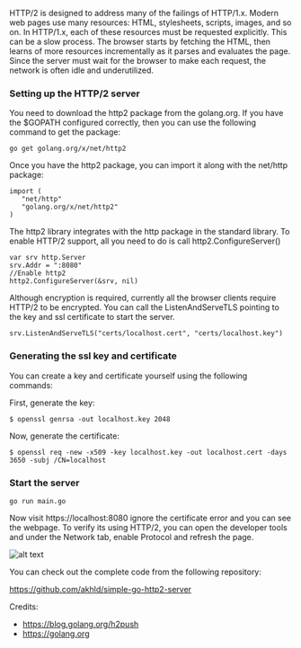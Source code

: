 HTTP/2 is designed to address many of the failings of HTTP/1.x. Modern web pages use many resources: HTML, stylesheets, scripts, images, and so on. In HTTP/1.x, each of these resources must be requested explicitly. This can be a slow process. The browser starts by fetching the HTML, then learns of more resources incrementally as it parses and evaluates the page. Since the server must wait for the browser to make each request, the network is often idle and underutilized.
### Setting up the HTTP/2 server
You need to download the http2 package from the golang.org. If you have the $GOPATH configured correctly, then you can use the following command to get the package:
```
go get golang.org/x/net/http2
```
Once you have the http2 package, you can import it along with the net/http package:
```
import (
   "net/http"
   "golang.org/x/net/http2"
)
```
The http2 library integrates with the http package in the standard library. To enable HTTP/2 support, all you need to do is call http2.ConfigureServer()

```
var srv http.Server
srv.Addr = ":8080"
//Enable http2
http2.ConfigureServer(&srv, nil)
```
Although encryption is required, currently all the browser clients require HTTP/2 to be encrypted. You can call the ListenAndServeTLS pointing to the key and ssl certificate to start the server.

```
srv.ListenAndServeTLS("certs/localhost.cert", "certs/localhost.key")
```
### Generating the ssl key and certificate
You can create a key and certificate yourself using the following commands:

First, generate the key:
```
$ openssl genrsa -out localhost.key 2048
```
Now, generate the certificate:
```
$ openssl req -new -x509 -key localhost.key -out localhost.cert -days 3650 -subj /CN=localhost
```

### Start the server

```
go run main.go
```

Now visit https://localhost:8080 ignore the certificate error and you can see the webpage. To verify its using HTTP/2, you can open the developer tools and under the Network tab, enable Protocol and refresh the page.

![alt text](https://hacked.work/blog/wp-content/uploads/2017/04/go-http2.png)

You can check out the complete code from the following repository:

https://github.com/akhld/simple-go-http2-server

Credits:
- https://blog.golang.org/h2push
- https://golang.org


